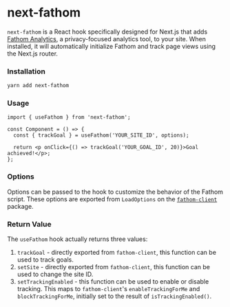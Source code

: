 # next-fathom

`next-fathom` is a React hook specifically designed for Next.js that adds [Fathom Analytics](https://usefathom.com/), a privacy-focused analytics tool, to your site. When installed, it will automatically initialize Fathom and track page views using the Next.js router.

### Installation

```bash
yarn add next-fathom
```

### Usage

```tsx
import { useFathom } from 'next-fathom';

const Component = () => {
  const { trackGoal } = useFathom('YOUR_SITE_ID', options);

  return <p onClick={() => trackGoal('YOUR_GOAL_ID', 20)}>Goal achieved!</p>;
};
```

### Options

Options can be passed to the hook to customize the behavior of the Fathom script. These options are exported from `LoadOptions` on the [`fathom-client`](https://github.com/derrickreimer/fathom-client) package.

### Return Value

The `useFathom` hook actually returns three values:

1. `trackGoal` - directly exported from `fathom-client`, this function can be used to track goals.
2. `setSite` - directly exported from `fathom-client`, this function can be used to change the site ID.
3. `setTrackingEnabled` - this function can be used to enable or disable tracking. This maps to `fathom-client`'s `enableTrackingForMe` and `blockTrackingForMe`, initially set to the result of `isTrackingEnabled()`.
